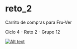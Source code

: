 # reto_2

Carrito de compras para Fru-Ver

Ciclo 4 - Reto 2 - Grupo 12

[![Alt text](https://img.youtube.com/vi/iWbr12z7_IE/0.jpg)](https://www.youtube.com/watch?v=iWbr12z7_IE)

